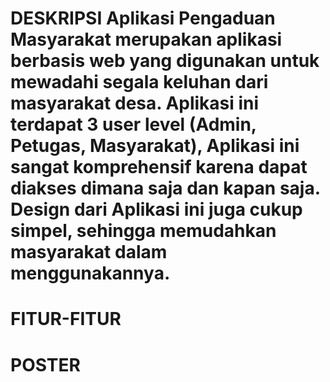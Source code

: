 # DESKRIPSI Aplikasi Pengaduan Masyarakat merupakan aplikasi berbasis web yang digunakan untuk mewadahi segala keluhan dari masyarakat desa. Aplikasi ini terdapat 3 user level (Admin, Petugas, Masyarakat), Aplikasi ini sangat komprehensif karena dapat diakses dimana saja dan kapan saja. Design dari Aplikasi ini juga cukup simpel, sehingga memudahkan masyarakat dalam menggunakannya.




# FITUR-FITUR


# POSTER



